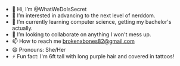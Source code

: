 - 👋 Hi, I’m @WhatWeDoIsSecret
- 👀 I’m interested in advancing to the next level of nerddom.
- 🌱 I’m currently learning computer science, getting my bachelor's actually. 
- 💞️ I’m looking to collaborate on anything I won't mess up. 
- 📫 How to reach me brokenxbones82@gmail.com
- 😄 Pronouns: She/Her
- ⚡ Fun fact: I'm 6ft tall with long purple hair and covered in tattoos!

<!---
WhatWeDoIsSecret/WhatWeDoIsSecret is a ✨ special ✨ repository because its `README.md` (this file) appears on your GitHub profile.
You can click the Preview link to take a look at your changes.
--->
